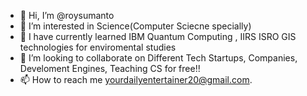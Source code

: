 - 👋 Hi, I’m @roysumanto
- 👀 I’m interested in Science(Computer Sciecne specially)
- 🌱 I have currently learned IBM Quantum Computing , IIRS ISRO GIS technologies for enviromental studies
- 💞️ I’m looking to collaborate on Different Tech Startups, Companies, Develoment Engines, Teaching CS for free!!
- 📫 How to reach me yourdailyentertainer20@gmail.com.

<!---
roysumanto/roysumanto is a ✨ special ✨ repository because its `README.md` (this file) appears on your GitHub profile.
You can click the Preview link to take a look at your changes.
--->
